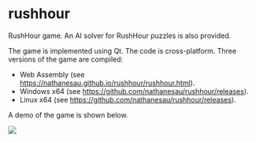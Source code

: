 # rushhour

RushHour game. An AI solver for RushHour puzzles is also provided.

The game is implemented using Qt. The code is cross-platform. Three versions of the game are compiled:

* Web Assembly (see https://nathanesau.github.io/rushhour/rushhour.html).
* Windows x64 (see https://github.com/nathanesau/rushhour/releases).
* Linux x64 (see https://github.com/nathanesau/rushhour/releases).

A demo of the game is shown below.

![](https://user-images.githubusercontent.com/4649987/107863727-a28d9d80-6e24-11eb-8bb9-3a2a2afe4fc2.gif)
